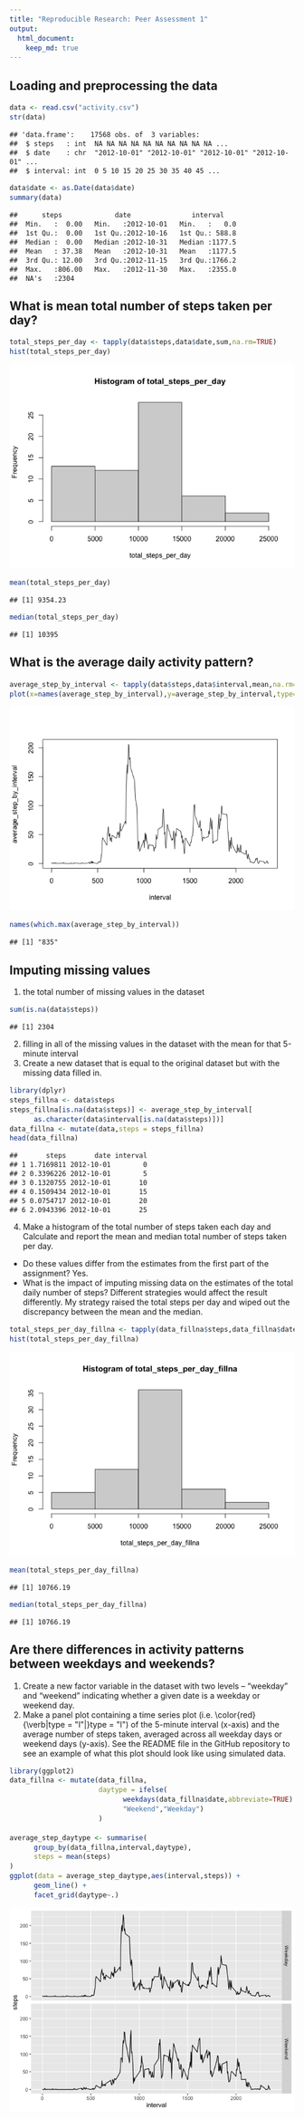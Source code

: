```yaml
---
title: "Reproducible Research: Peer Assessment 1"
output: 
  html_document:
    keep_md: true
---
```



## Loading and preprocessing the data


```r
data <- read.csv("activity.csv")
str(data)
```

```
## 'data.frame':	17568 obs. of  3 variables:
##  $ steps   : int  NA NA NA NA NA NA NA NA NA NA ...
##  $ date    : chr  "2012-10-01" "2012-10-01" "2012-10-01" "2012-10-01" ...
##  $ interval: int  0 5 10 15 20 25 30 35 40 45 ...
```

```r
data$date <- as.Date(data$date)
summary(data)
```

```
##      steps             date               interval     
##  Min.   :  0.00   Min.   :2012-10-01   Min.   :   0.0  
##  1st Qu.:  0.00   1st Qu.:2012-10-16   1st Qu.: 588.8  
##  Median :  0.00   Median :2012-10-31   Median :1177.5  
##  Mean   : 37.38   Mean   :2012-10-31   Mean   :1177.5  
##  3rd Qu.: 12.00   3rd Qu.:2012-11-15   3rd Qu.:1766.2  
##  Max.   :806.00   Max.   :2012-11-30   Max.   :2355.0  
##  NA's   :2304
```


## What is mean total number of steps taken per day?


```r
total_steps_per_day <- tapply(data$steps,data$date,sum,na.rm=TRUE)
hist(total_steps_per_day)
```

![](PA1_template_files/figure-html/unnamed-chunk-3-1.png)<!-- -->

```r
mean(total_steps_per_day)
```

```
## [1] 9354.23
```

```r
median(total_steps_per_day)
```

```
## [1] 10395
```
## What is the average daily activity pattern?

```r
average_step_by_interval <- tapply(data$steps,data$interval,mean,na.rm=TRUE)
plot(x=names(average_step_by_interval),y=average_step_by_interval,type='l',xlab = 'interval')
```

![](PA1_template_files/figure-html/unnamed-chunk-4-1.png)<!-- -->

```r
names(which.max(average_step_by_interval))
```

```
## [1] "835"
```



## Imputing missing values
1. the total number of missing values in the dataset

```r
sum(is.na(data$steps))
```

```
## [1] 2304
```
2. filling in all of the missing values in the dataset with the mean for that 5-minute interval
3. Create a new dataset that is equal to the original dataset but with the missing data filled in.

```r
library(dplyr)
steps_fillna <- data$steps
steps_fillna[is.na(data$steps)] <- average_step_by_interval[
      as.character(data$interval[is.na(data$steps)])] 
data_fillna <- mutate(data,steps = steps_fillna)
head(data_fillna)
```

```
##       steps       date interval
## 1 1.7169811 2012-10-01        0
## 2 0.3396226 2012-10-01        5
## 3 0.1320755 2012-10-01       10
## 4 0.1509434 2012-10-01       15
## 5 0.0754717 2012-10-01       20
## 6 2.0943396 2012-10-01       25
```
4. Make a histogram of the total number of steps taken each day and Calculate and report the mean and median total number of steps taken per day. 
- Do these values differ from the estimates from the first part of the assignment? Yes.
- What is the impact of imputing missing data on the estimates of the total daily number of steps? Different strategies would affect the result differently. My strategy raised the total steps per day and wiped out the discrepancy between the mean and the median.


```r
total_steps_per_day_fillna <- tapply(data_fillna$steps,data_fillna$date,sum,na.rm=TRUE)
hist(total_steps_per_day_fillna)
```

![](PA1_template_files/figure-html/unnamed-chunk-7-1.png)<!-- -->

```r
mean(total_steps_per_day_fillna)
```

```
## [1] 10766.19
```

```r
median(total_steps_per_day_fillna)
```

```
## [1] 10766.19
```

## Are there differences in activity patterns between weekdays and weekends?

1. Create a new factor variable in the dataset with two levels – “weekday” and “weekend” indicating whether a given date is a weekday or weekend day.
2. Make a panel plot containing a time series plot (i.e. \color{red}{\verb|type = "l"|}type = "l") of the 5-minute interval (x-axis) and the average number of steps taken, averaged across all weekday days or weekend days (y-axis). See the README file in the GitHub repository to see an example of what this plot should look like using simulated data.

```r
library(ggplot2)
data_fillna <- mutate(data_fillna,
                      daytype = ifelse(
                            weekdays(data_fillna$date,abbreviate=TRUE) %in% c("Sat","Sun"),
                            "Weekend","Weekday")
                      )

average_step_daytype <- summarise(
      group_by(data_fillna,interval,daytype),
      steps = mean(steps)
)
ggplot(data = average_step_daytype,aes(interval,steps)) + 
      geom_line() + 
      facet_grid(daytype~.)
```

![](PA1_template_files/figure-html/unnamed-chunk-8-1.png)<!-- -->

